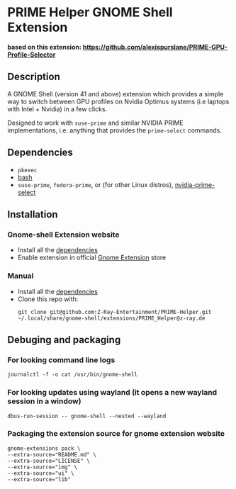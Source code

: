 # PRIME Helper GNOME Shell Extension

**based on this extension: <https://github.com/alexispurslane/PRIME-GPU-Profile-Selector>**

## Description
A GNOME Shell (version 41 and above) extension which provides a simple way to
switch between GPU profiles on Nvidia Optimus systems (i.e laptops with Intel
    + Nvidia) in a few clicks.

Designed to work with `suse-prime` and similar NVIDIA PRIME implementations, i.e. anything that provides the `prime-select` commands.

## Dependencies
- `pkexec`
- [bash](https://www.gnu.org/software/bash/)
- `suse-prime`, `fedora-prime`, or (for other Linux distros),
  [nvidia-prime-select](https://github.com/wildtruc/nvidia-prime-select)

## Installation

### Gnome-shell Extension website
- Install all the [dependencies](#Dependencies)
- Enable extension in official [Gnome Extension](https://extensions.gnome.org/extension/5937/prime-gpu-profile-selector/) store

### Manual
- Install all the [dependencies](#Dependencies)
- Clone this repo with:
  ```
  git clone git@github.com:Z-Ray-Entertainment/PRIME-Helper.git ~/.local/share/gnome-shell/extensions/PRIME_Helper@z-ray.de
  ```
## Debuging and packaging

### For looking command line logs
```
journalctl -f -o cat /usr/bin/gnome-shell
```

### For looking updates using wayland (it opens a new wayland session in a window)
```
dbus-run-session -- gnome-shell --nested --wayland
```

### Packaging the extension source for gnome extension website
```
gnome-extensions pack \
--extra-source="README.md" \
--extra-source="LICENSE" \
--extra-source="img" \
--extra-source="ui" \
--extra-source="lib"
```
